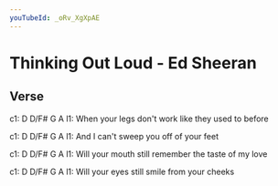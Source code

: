 ```yaml
---
youTubeId: _oRv_XgXpAE
---
```


# Thinking Out Loud - Ed Sheeran

## Verse

c1: D D/F#                                G       A
l1:   When your legs don't work like they used to before

c1: D   D/F#                G           A
l1:   And I can't sweep you off of your feet

c1: D D/F#                               G                A
l1:   Will your mouth still remember the taste of my love

c1: D D/F#                       G                A
l1:   Will your eyes still smile from your cheeks